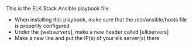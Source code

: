 This is the ELK Stack Ansible playbook file.

  -  When installing this playbook, make sure that the /etc/ansible/hosts file is properlly configured
  -  Under the [webservers], make a new header called [elkservers]
  -  Make a new line and put the IP(s) of your elk server(s) there
